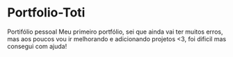 # Portfolio-Toti
Portifólio pessoal
Meu primeiro portfólio, sei que ainda vai ter muitos erros, mas aos poucos vou ir melhorando e adicionando projetos <3, foi dificil mas consegui com ajuda!
